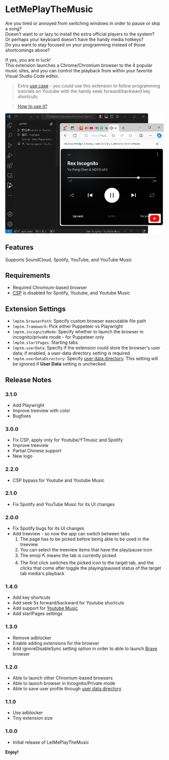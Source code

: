 # LetMePlayTheMusic

Are you tired or annoyed from switching windows in order to pause or skip a song?\
Doesn't want to or lazy to install the extra official players to the system?\
Or perhaps your keyboard doesn't have the handy media hotkeys?\
Do you want to stay focused on your programming instead of those shortcomings above?

If yes, you are in luck!\
This extension launches a Chrome/Chromium browser to the 4 popular music sites, and you can control the playback from within your favorite Visual Studio Code editor.

>Extra [use case](https://github.com/lanly-dev/VSCode-LMPTM/issues/8#issuecomment-661796089) - you could use this extension to follow programming tutorials on Youtube with the handy seek forward/backward key shortcuts.

>[How to use it?](https://github.com/lanly-dev/VSCode-LMPTM/issues/1)

<img src='https://github.com/lanly-dev/VSCode-LMPTM/blob/main/media/vscodeignore/capture3.0.0.png?raw=true' width='700'/>

## Features
Supports SoundCloud, Spotify, YouTube, and YouTube Music

## Requirements
- Required Chromium-based browser
- [CSP](https://developer.mozilla.org/en-US/docs/Web/HTTP/CSP) is disabled for Spotify, Youtube, and Youtube Music

## Extension Settings
* `lmptm.browserPath`: Specify custom browser executable file path
* `lmptm.framework`: Pick either Puppeteer vs Playwright
* `lmptm.incognitoMode`: Specify whether to launch the browser in incognito/private mode - for Puppeteer only
* `lmptm.startPages`: Starting tabs
* `lmptm.userData`: Specify if the extension could store the browser's user data; if enabled, a user-data directory setting is required
* `lmptm.userDataDirectory`: Specify [user data directory](https://chromium.googlesource.com/chromium/src/+/master/docs/user_data_dir.md). This setting will be ignored if **User Data** setting is unchecked

## Release Notes

### 3.1.0
- Add Playwright
- Improve treeview with color
- Bugfixes

### 3.0.0
- Fix CSP, apply only for Youtube/YTmusic and Spotify
- Improve treeview
- Partial Chinese support
- New logo

### 2.2.0
- CSP bypass for Youtube and Youtube Music

### 2.1.0
- Fix Spotify and YouTube Music for its UI changes

### 2.0.0
- Fix Spotify bugs for its UI changes
- Add treeview - so now the app can switch between tabs
  1. The page has to be picked before being able to be used in the treeview
  2. You can select the treeview items that have  the play/pause icon
  3. The emoji ⛏️ means the tab is currently picked
  4. The first click switches the picked icon to the target tab, and the clicks that come after toggle the playing/paused status of the target tab media's playback

### 1.4.0
- Add key shortcuts
- Add seek 5s forward/backward for Youtube shortcuts
- Add support for [Youtube Music](https://music.youtube.com/)
- Add startPages settings

### 1.3.0
- Remove adblocker
- Enable adding extensions for the browser
- Add ignoreDisableSync setting option in order to able to launch [Brave](https://brave.com) browser

### 1.2.0
- Able to launch other Chromium-based browsers
- Able to launch browser in Incognito/Private mode
- Able to save user profile through [user data directory](https://chromium.googlesource.com/chromium/src/+/master/docs/user_data_dir.md)

### 1.1.0
- Use adblocker
- Tiny extension size

### 1.0.0
- Initial release of LetMePlayTheMusic

**Enjoy!**

